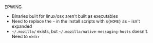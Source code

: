 EPWING
 * Binaries built for linux/osx aren't built as executables
 * Need to replace the `~` in the install scripts with `${HOME}` as `~` isn't expanded
 * `~/.mozilla/` exists, but `~/.mozilla/native-messaging-hosts` doesn't. Need to `mkdir`

